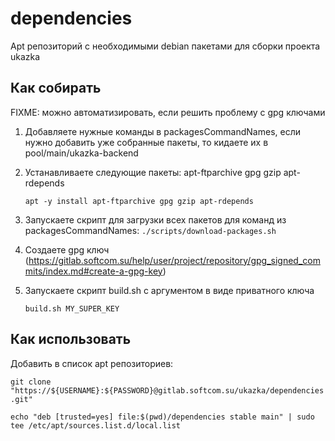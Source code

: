 # dependencies
Apt репозиторий с необходимыми debian пакетами для сборки проекта ukazka

## Как собирать
FIXME: можно автоматизировать, если решить проблему с gpg ключами
1. Добавляете нужные команды в packagesCommandNames,
если нужно добавить уже собранные пакеты, то кидаете их в pool/main/ukazka-backend
2. Устанавливаете следующие пакеты: apt-ftparchive gpg gzip apt-rdepends

   ```apt -y install apt-ftparchive gpg gzip apt-rdepends```
3. Запускаете скрипт для загрузки всех пакетов для команд из packagesCommandNames:
   ```./scripts/download-packages.sh```

4. Создаете gpg ключ (https://gitlab.softcom.su/help/user/project/repository/gpg_signed_commits/index.md#create-a-gpg-key)
5. Запускаете скрипт build.sh с аргументом в виде приватного ключа

   ```build.sh MY_SUPER_KEY```

## Как использовать
Добавить в список apt репозиториев:

```git clone "https://${USERNAME}:${PASSWORD}@gitlab.softcom.su/ukazka/dependencies.git"```

```echo "deb [trusted=yes] file:$(pwd)/dependencies stable main" | sudo tee /etc/apt/sources.list.d/local.list```
